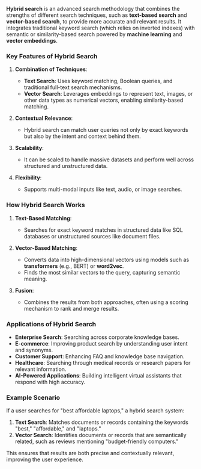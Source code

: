 

**Hybrid search** is an advanced search methodology that combines the strengths of different search techniques, such as **text-based search** and **vector-based search**, to provide more accurate and relevant results. It integrates traditional keyword search (which relies on inverted indexes) with semantic or similarity-based search powered by **machine learning** and **vector embeddings**.

### Key Features of Hybrid Search
1. **Combination of Techniques**:
   - **Text Search**: Uses keyword matching, Boolean queries, and traditional full-text search mechanisms.
   - **Vector Search**: Leverages embeddings to represent text, images, or other data types as numerical vectors, enabling similarity-based matching.

2. **Contextual Relevance**:
   - Hybrid search can match user queries not only by exact keywords but also by the intent and context behind them.

3. **Scalability**:
   - It can be scaled to handle massive datasets and perform well across structured and unstructured data.

4. **Flexibility**:
   - Supports multi-modal inputs like text, audio, or image searches.

### How Hybrid Search Works
1. **Text-Based Matching**:
   - Searches for exact keyword matches in structured data like SQL databases or unstructured sources like document files.

2. **Vector-Based Matching**:
   - Converts data into high-dimensional vectors using models such as **transformers** (e.g., BERT) or **word2vec**.
   - Finds the most similar vectors to the query, capturing semantic meaning.

3. **Fusion**:
   - Combines the results from both approaches, often using a scoring mechanism to rank and merge results.

### Applications of Hybrid Search
- **Enterprise Search**: Searching across corporate knowledge bases.
- **E-commerce**: Improving product search by understanding user intent and synonyms.
- **Customer Support**: Enhancing FAQ and knowledge base navigation.
- **Healthcare**: Searching through medical records or research papers for relevant information.
- **AI-Powered Applications**: Building intelligent virtual assistants that respond with high accuracy.

### Example Scenario
If a user searches for "best affordable laptops," a hybrid search system:
1. **Text Search**: Matches documents or records containing the keywords "best," "affordable," and "laptops."
2. **Vector Search**: Identifies documents or records that are semantically related, such as reviews mentioning "budget-friendly computers."

This ensures that results are both precise and contextually relevant, improving the user experience.